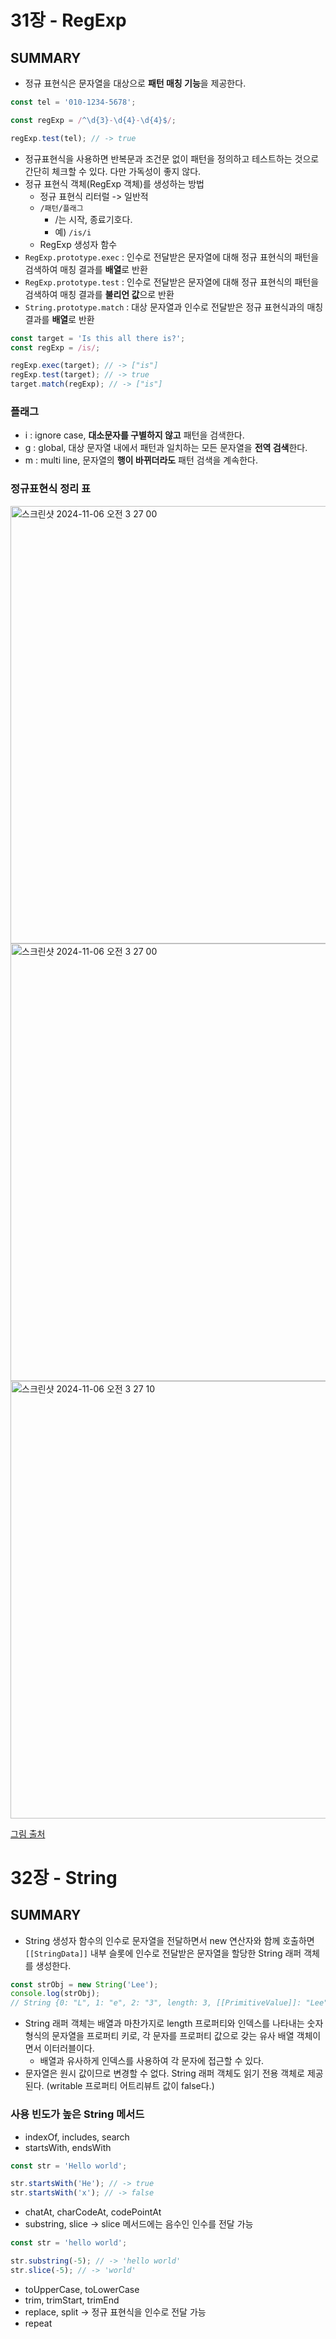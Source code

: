 # 31장 - RegExp
## SUMMARY
- 정규 표현식은 문자열을 대상으로 **패턴 매칭 기능**을 제공한다.

```javascript
const tel = '010-1234-5678';

const regExp = /^\d{3}-\d{4}-\d{4}$/;

regExp.test(tel); // -> true
```

- 정규표현식을 사용하면 반복문과 조건문 없이 패턴을 정의하고 테스트하는 것으로 간단히 체크할 수 있다. 다만 가독성이 좋지 않다.
- 정규 표현식 객체(RegExp 객체)를 생성하는 방법
  - 정규 표현식 리터럴 -> 일반적
  - `/패턴/플래그`
    - /는 시작, 종료기호다.
    - 예) `/is/i`
  - RegExp 생성자 함수
- `RegExp.prototype.exec` : 인수로 전달받은 문자열에 대해 정규 표현식의 패턴을 검색하여 매칭 결과를 **배열**로 반환
- `RegExp.prototype.test` : 인수로 전달받은 문자열에 대해 정규 표현식의 패턴을 검색하여 매칭 결과를 **불리언 값**으로 반환
- `String.prototype.match` : 대상 문자열과 인수로 전달받은 정규 표현식과의 매칭 결과를 **배열**로 반환

```javascript
const target = 'Is this all there is?';
const regExp = /is/;

regExp.exec(target); // -> ["is"]
regExp.test(target); // -> true
target.match(regExp); // -> ["is"]
```

### 플래그
- i : ignore case, **대소문자를 구별하지 않고** 패턴을 검색한다.
- g : global, 대상 문자열 내에서 패턴과 일치하는 모든 문자열을 **전역 검색**한다.
- m : multi line, 문자열의 **행이 바뀌더라도** 패턴 검색을 계속한다.

### 정규표현식 정리 표
<img width="700" alt="스크린샷 2024-11-06 오전 3 27 00" src="https://github.com/user-attachments/assets/d86e23c4-eedb-4a67-8be2-c26defdcc0a1">
<img width="700" alt="스크린샷 2024-11-06 오전 3 27 00" src="https://github.com/user-attachments/assets/32ce34c5-2364-4c6a-bd75-4febd8279215">
<img width="700" alt="스크린샷 2024-11-06 오전 3 27 10" src="https://github.com/user-attachments/assets/f25b3968-1a6e-40b0-b4f0-01118e2e7915">

[그림 출처](https://hamait.tistory.com/342)

# 32장 - String
## SUMMARY
- String 생성자 함수의 인수로 문자열을 전달하면서 new 연산자와 함께 호출하면 `[[StringData]]` 내부 슬롯에 인수로 전달받은 문자열을 할당한 String 래퍼 객체를 생성한다.

```javascript
const strObj = new String('Lee');
console.log(strObj);
// String {0: "L", 1: "e", 2: "3", length: 3, [[PrimitiveValue]]: "Lee"}
```

- String 래퍼 객체는 배열과 마찬가지로 length 프로퍼티와 인덱스를 나타내는 숫자 형식의 문자열을 프로퍼티 키로, 각 문자를 프로퍼티 값으로 갖는 유사 배열 객체이면서 이터러블이다.
  - 배열과 유사하게 인덱스를 사용하여 각 문자에 접근할 수 있다.
- 문자열은 원시 값이므로 변경할 수 없다. String 래퍼 객체도 읽기 전용 객체로 제공된다. (writable 프로퍼티 어트리뷰트 값이 false다.)

### 사용 빈도가 높은 String 메서드
- indexOf, includes, search
- startsWith, endsWith

```javascript
const str = 'Hello world';

str.startsWith('He'); // -> true
str.startsWith('x'); // -> false
```

- chatAt, charCodeAt, codePointAt
- substring, slice -> slice 메서드에는 음수인 인수를 전달 가능

```javascript
const str = 'hello world';

str.substring(-5); // -> 'hello world'
str.slice(-5); // -> 'world'
```

- toUpperCase, toLowerCase
- trim, trimStart, trimEnd
- replace, split -> 정규 표현식을 인수로 전달 가능
- repeat

